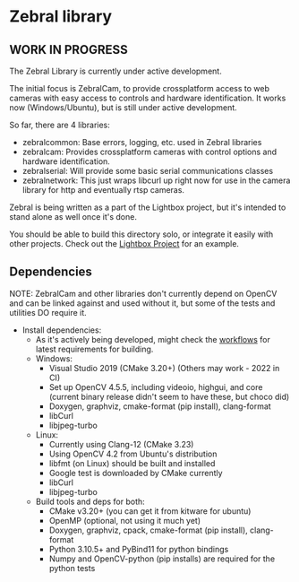 # Zebral library

## WORK IN PROGRESS
The Zebral Library is currently under active development.

The initial focus is ZebralCam, to provide crossplatform access to web cameras with easy access to controls and hardware identification.  It works now (Windows/Ubuntu), but is still under active development.

So far, there are 4 libraries:
 - zebralcommon: Base errors, logging, etc. used in Zebral libraries
 - zebralcam: Provides crossplatform cameras with control options and hardware identification.
 - zebralserial: Will provide some basic serial communications classes
 - zebralnetwork: This just wraps libcurl up right now for use in the camera library for http and eventually rtsp cameras.

Zebral is being written as a part of the Lightbox project, but it's intended to stand
alone as well once it's done.

You should be able to build this directory solo, or integrate it easily with other projects.
Check out the [Lightbox Project](https://github.com/devellison/lightbox) for an example.

## Dependencies
NOTE: ZebralCam and other libraries don't currently depend on OpenCV and can be linked against and used without it,
but some of the tests and utilities DO require it.

- Install dependencies:
  - As it's actively being developed, might check the [workflows](https://github.com/devellison/zebral/tree/main/.github/workflows) for latest requirements for building.
  - Windows:
    - Visual Studio 2019 (CMake 3.20+)  (Others may work - 2022 in CI)
    - Set up OpenCV 4.5.5, including videoio, highgui, and core 
      (current binary release didn't seem to have these, but choco did)
    - Doxygen, graphviz, cmake-format (pip install), clang-format
    - libCurl
    - libjpeg-turbo
  - Linux:
    - Currently using Clang-12 (CMake 3.23)
    - Using OpenCV 4.2 from Ubuntu's distribution
    - libfmt (on Linux) should be built and installed
    - Google test is downloaded by CMake currently
    - libCurl
    - libjpeg-turbo
  - Build tools and deps for both:    
    - CMake v3.20+ (you can get it from kitware for ubuntu)
    - OpenMP (optional, not using it much yet)
    - Doxygen, graphviz, cpack, cmake-format (pip install), clang-format
    - Python 3.10.5+ and PyBind11 for python bindings
    - Numpy and OpenCV-python (pip installs) are required for the python tests
